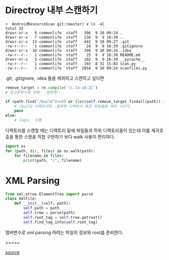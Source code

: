 # Directroy 내부 스캔하기
```
➜  AndroidResourceScan git:(master) ✗ ls -al
total 32
drwxr-xr-x   9 commonlife  staff   306  9 10 09:24 .
drwxr-xr-x   7 commonlife  staff   238  9  9 16:38 ..
drwxr-xr-x  13 commonlife  staff   442  9 10 09:27 .git
-rw-r--r--   1 commonlife  staff    24  9  9 16:39 .gitignore
drwxr-xr-x  10 commonlife  staff   340  9 10 09:26 .idea
-rw-r--r--   1 commonlife  staff    25  9  9 16:38 README.md
drwxr-xr-x   3 commonlife  staff   102  9  9 16:39 __pycache__
-rw-r--r--   1 commonlife  staff   193  8 31 15:03 scan.py
-rw-r--r--   1 commonlife  staff  2854  9 10 09:24 scanfiles.py
```

.git, .gitignore, .idea 들을 제외하고 스캔하고 싶다면

```python
remove_target = re.compile('\\.[a-zA-Z]')
# 정규표현식에 의해 '.알파벳'

if (path.find("/build")>=0) or (len(self.remove_target.findall(path)) > 0):
    # /build 디렉토리와 .알파벳 디렉토리 혹은 파일들을 제외 시킨다.
    pass
else:
    # logic  수행
```

디렉토리를 스캔할 때는 디렉토리 밑에 파일들과 하위 디렉토리들이 있는데 이를 재귀호출을 통한 스캔을 직접 구현하기 보다 walk 사용이 편리하다.

```python
import os
for (path, dir, files) in os.walk(path):
    for filename in files:
        print(path, "/", filename)    
```

# XML Parsing
```python
from xml.etree.ElementTree import parse
class XmlFile:
    def __init__(self, path):
        self.path = path
        self.tree = parse(path)
        self.root_tag = self.tree.getroot()
        self.find_tag_info(self.root_tag)
```
멤버변수로 xml parsing 하려는 파일의 정보와 root를 준비한다.

=====

[source](https://github.com/commonlife/AndroidResourceScanner)
